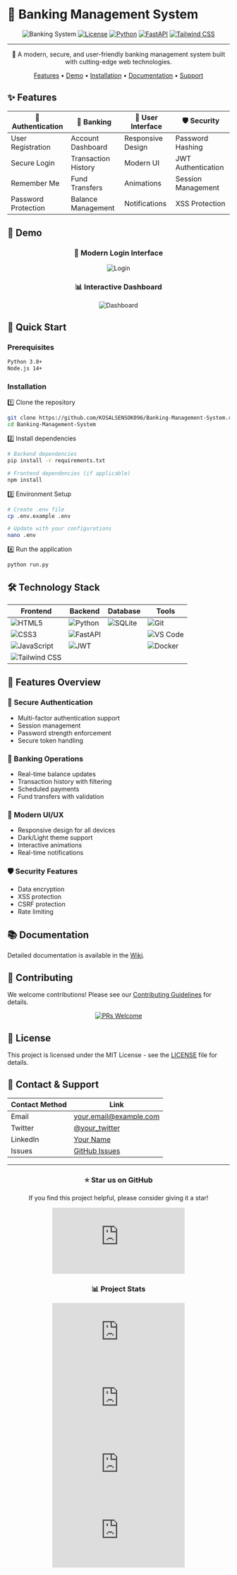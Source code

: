 # 🏦 Banking Management System

<div align="center">

![Banking System](https://img.shields.io/badge/Banking-System-blue?style=for-the-badge&logo=bank&logoColor=white)
[![License](https://img.shields.io/badge/license-MIT-green?style=for-the-badge)](LICENSE)
[![Python](https://img.shields.io/badge/Python-3.8+-blue?style=for-the-badge&logo=python&logoColor=white)](https://www.python.org)
[![FastAPI](https://img.shields.io/badge/FastAPI-0.68.1-009688?style=for-the-badge&logo=fastapi&logoColor=white)](https://fastapi.tiangolo.com)
[![Tailwind CSS](https://img.shields.io/badge/Tailwind-CSS-38B2AC?style=for-the-badge&logo=tailwind-css&logoColor=white)](https://tailwindcss.com)

---

🌟 A modern, secure, and user-friendly banking management system built with cutting-edge web technologies.

[Features](#features) • [Demo](#demo) • [Installation](#installation) • [Documentation](#documentation) • [Support](#support)

</div>

## ✨ Features

<div align="center">

| 🔐 Authentication | 💼 Banking | 🎨 User Interface | 🛡️ Security |
|------------------|------------|------------------|-------------|
| User Registration | Account Dashboard | Responsive Design | Password Hashing |
| Secure Login | Transaction History | Modern UI | JWT Authentication |
| Remember Me | Fund Transfers | Animations | Session Management |
| Password Protection | Balance Management | Notifications | XSS Protection |

</div>

## 🎥 Demo

<div align="center">

### 💫 Modern Login Interface
![Login](https://via.placeholder.com/600x300?text=Modern+Login+Interface)

### 📊 Interactive Dashboard
![Dashboard](https://via.placeholder.com/600x300?text=Interactive+Dashboard)

</div>

## 🚀 Quick Start

### Prerequisites

```bash
Python 3.8+
Node.js 14+
```

### Installation

1️⃣ Clone the repository
```bash
git clone https://github.com/KOSALSENSOK096/Banking-Management-System.rar.git
cd Banking-Management-System
```

2️⃣ Install dependencies
```bash
# Backend dependencies
pip install -r requirements.txt

# Frontend dependencies (if applicable)
npm install
```

3️⃣ Environment Setup
```bash
# Create .env file
cp .env.example .env

# Update with your configurations
nano .env
```

4️⃣ Run the application
```bash
python run.py
```

## 🛠️ Technology Stack

<div align="center">

| Frontend | Backend | Database | Tools |
|----------|---------|----------|-------|
| ![HTML5](https://img.shields.io/badge/HTML5-E34F26?style=for-the-badge&logo=html5&logoColor=white) | ![Python](https://img.shields.io/badge/Python-3776AB?style=for-the-badge&logo=python&logoColor=white) | ![SQLite](https://img.shields.io/badge/SQLite-07405E?style=for-the-badge&logo=sqlite&logoColor=white) | ![Git](https://img.shields.io/badge/Git-F05032?style=for-the-badge&logo=git&logoColor=white) |
| ![CSS3](https://img.shields.io/badge/CSS3-1572B6?style=for-the-badge&logo=css3&logoColor=white) | ![FastAPI](https://img.shields.io/badge/FastAPI-009688?style=for-the-badge&logo=fastapi&logoColor=white) | | ![VS Code](https://img.shields.io/badge/VS_Code-007ACC?style=for-the-badge&logo=visual-studio-code&logoColor=white) |
| ![JavaScript](https://img.shields.io/badge/JavaScript-F7DF1E?style=for-the-badge&logo=javascript&logoColor=black) | ![JWT](https://img.shields.io/badge/JWT-000000?style=for-the-badge&logo=json-web-tokens&logoColor=white) | | ![Docker](https://img.shields.io/badge/Docker-2496ED?style=for-the-badge&logo=docker&logoColor=white) |
| ![Tailwind CSS](https://img.shields.io/badge/Tailwind-38B2AC?style=for-the-badge&logo=tailwind-css&logoColor=white) | | | |

</div>

## 📱 Features Overview

### 🔐 Secure Authentication
- Multi-factor authentication support
- Session management
- Password strength enforcement
- Secure token handling

### 💼 Banking Operations
- Real-time balance updates
- Transaction history with filtering
- Scheduled payments
- Fund transfers with validation

### 🎨 Modern UI/UX
- Responsive design for all devices
- Dark/Light theme support
- Interactive animations
- Real-time notifications

### 🛡️ Security Features
- Data encryption
- XSS protection
- CSRF protection
- Rate limiting

## 📚 Documentation

Detailed documentation is available in the [Wiki](https://github.com/KOSALSENSOK096/Banking-Management-System.rar/wiki).

## 🤝 Contributing

We welcome contributions! Please see our [Contributing Guidelines](CONTRIBUTING.md) for details.

<div align="center">

[![PRs Welcome](https://img.shields.io/badge/PRs-welcome-brightgreen.svg?style=for-the-badge)](CONTRIBUTING.md)

</div>

## 📝 License

This project is licensed under the MIT License - see the [LICENSE](LICENSE) file for details.

## 📧 Contact & Support

<div align="center">

| Contact Method | Link |
|---------------|------|
| Email | [your.email@example.com](mailto:your.email@example.com) |
| Twitter | [@your_twitter](https://twitter.com/your_twitter) |
| LinkedIn | [Your Name](https://linkedin.com/in/your-profile) |
| Issues | [GitHub Issues](https://github.com/KOSALSENSOK096/Banking-Management-System.rar/issues) |

</div>

---

<div align="center">

### ⭐ Star us on GitHub

If you find this project helpful, please consider giving it a star!

[![Star](https://img.shields.io/github/stars/KOSALSENSOK096/Banking-Management-System.rar?style=social)](https://github.com/KOSALSENSOK096/Banking-Management-System.rar)

### 📊 Project Stats

![GitHub commit activity](https://img.shields.io/github/commit-activity/m/KOSALSENSOK096/Banking-Management-System.rar?style=for-the-badge)
![GitHub last commit](https://img.shields.io/github/last-commit/KOSALSENSOK096/Banking-Management-System.rar?style=for-the-badge)
![GitHub issues](https://img.shields.io/github/issues/KOSALSENSOK096/Banking-Management-System.rar?style=for-the-badge)
![GitHub pull requests](https://img.shields.io/github/issues-pr/KOSALSENSOK096/Banking-Management-System.rar?style=for-the-badge)

</div>